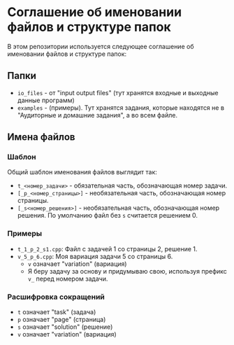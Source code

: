 # Соглашение об именовании файлов и структуре папок

В этом репозитории используется следующее соглашение об именовании файлов и структуре папок:

## Папки

- `io_files` - от "input output files" (тут хранятся входные и выходные данные программ)
- `examples` - (примеры). Тут хранятся задания, которые находятся не в "Аудиторные и домашние задания", а во всем файле.

## Имена файлов

### Шаблон

Общий шаблон именования файлов выглядит так:

- `t_<номер_задачи>` - обязательная часть, обозначающая номер задачи.
- `[_p_<номер_страницы>]` - необязательная часть, обозначающая номер страницы.
- `[_s<номер_решения>]` - необязательная часть, обозначающая номер решения. По умолчанию файл без `s` считается решением 0.

### Примеры

- `t_1_p_2_s1.cpp`: Файл с задачей 1 со страницы 2, решение 1.
- `v_5_p_6.cpp`: Моя вариация задачи 5 со страницы 6.
  - `v` означает "variation" (вариация)
  - Я беру задачу за основу и придумываю свою, используя префикс `v_` перед номером задачи.

### Расшифровка сокращений

- `t` означает "task" (задача)
- `p` означает "page" (страница)
- `s` означает "solution" (решение)
- `v` означает "variation" (вариация)
